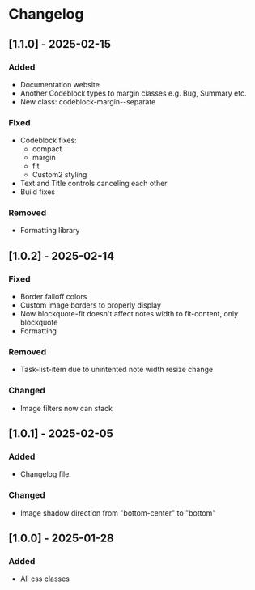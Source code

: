 # Changelog


## [1.1.0] - 2025-02-15

### Added

- Documentation website
- Another Codeblock types to margin classes e.g. Bug, Summary etc.
- New class: codeblock-margin-<size>-separate

### Fixed

- Codeblock fixes:
  - compact
  - margin
  - fit
  - Custom2 styling
- Text and Title controls canceling each other
- Build fixes

### Removed 

- Formatting library

## [1.0.2] - 2025-02-14

### Fixed

- Border falloff colors
- Custom image borders to properly display
- Now blockquote-fit doesn't affect notes width to fit-content, only blockquote
- Formatting

### Removed 

- Task-list-item due to unintented note width resize change

### Changed

- Image filters now can stack

## [1.0.1] - 2025-02-05

### Added

- Changelog file.

### Changed

- Image shadow direction from "bottom-center" to "bottom"

## [1.0.0] - 2025-01-28

### Added

- All css classes